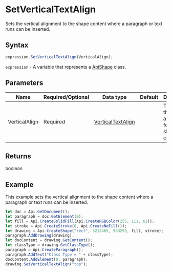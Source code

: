# SetVerticalTextAlign

Sets the vertical alignment to the shape content where a paragraph or text runs can be inserted.

## Syntax

```javascript
expression.SetVerticalTextAlign(VerticalAlign);
```

`expression` - A variable that represents a [ApiShape](../ApiShape.md) class.

## Parameters

| **Name** | **Required/Optional** | **Data type** | **Default** | **Description** |
| ------------- | ------------- | ------------- | ------------- | ------------- |
| VerticalAlign | Required | [VerticalTextAlign](../../Enumeration/VerticalTextAlign.md) |  | The type of the vertical alignment for the shape inner contents. |

## Returns

boolean

## Example

This example sets the vertical alignment to the shape content where a paragraph or text runs can be inserted.

```javascript editor-
let doc = Api.GetDocument();
let paragraph = doc.GetElement(0);
let fill = Api.CreateSolidFill(Api.CreateRGBColor(255, 111, 61));
let stroke = Api.CreateStroke(0, Api.CreateNoFill());
let drawing = Api.CreateShape("rect", 3212465, 963295, fill, stroke);
paragraph.AddDrawing(drawing);
let docContent = drawing.GetContent();
let classType = drawing.GetClassType();
paragraph = Api.CreateParagraph();
paragraph.AddText("Class Type = " + classType);
docContent.AddElement(0, paragraph);
drawing.SetVerticalTextAlign("top");
```
